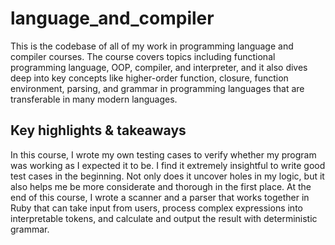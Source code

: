 # language_and_compiler
This is the codebase of all of my work in programming language and compiler courses. The course covers topics including functional programming language, OOP, compiler, and interpreter, and it also dives deep into key concepts like higher-order function, closure, function environment, parsing, and grammar in programming languages that are transferable in many modern languages. 

## Key highlights & takeaways
In this course, I wrote my own testing cases to verify whether my program was working as I expected it to be. I find it extremely insightful to write good test cases in the beginning. Not only does it uncover holes in my logic, but it also helps me be more considerate and thorough in the first place. At the end of this course, I wrote a scanner and a parser that works together in Ruby that can take input from users, process complex expressions into interpretable tokens, and calculate and output the result with deterministic grammar.
